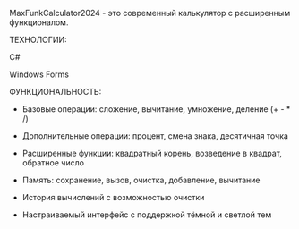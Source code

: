 MaxFunkCalculator2024 - это современный калькулятор с расширенным функционалом.

ТЕХНОЛОГИИ:

C#

Windows Forms

ФУНКЦИОНАЛЬНОСТЬ:

* Базовые операции: сложение, вычитание, умножение, деление (+ - * /)

* Дополнительные операции: процент, смена знака, десятичная точка 

* Расширенные функции: квадратный корень, возведение в квадрат, обратное число

* Память: сохранение, вызов, очистка, добавление, вычитание

* История вычислений с возможностью очистки

* Настраиваемый интерфейс с поддержкой тёмной и светлой тем

